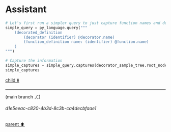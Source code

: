 # Assistant

```python
# Let's first run a simpler query to just capture function names and decorators to see if we are getting any matches.
simple_query = py_language.query("""
    (decorated_definition
        (decorator (identifier) @decorator.name)
        (function_definition name: (identifier) @function.name)
    )
""")

# Capture the information
simple_captures = simple_query.captures(decorator_sample_tree.root_node)
simple_captures
```

[child ⬇️](#d1e5eeac-c820-4b3d-8c3b-ca4decbfaae1)

---

(main branch ⎇)
###### d1e5eeac-c820-4b3d-8c3b-ca4decbfaae1
[parent ⬆️](#7233baee-01e2-4e67-a6e7-bc3a89c61015)
